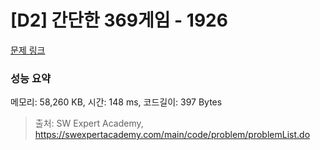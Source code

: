 # [D2] 간단한 369게임 - 1926 

[문제 링크](https://swexpertacademy.com/main/code/problem/problemDetail.do?contestProbId=AV5PTeo6AHUDFAUq) 

### 성능 요약

메모리: 58,260 KB, 시간: 148 ms, 코드길이: 397 Bytes



> 출처: SW Expert Academy, https://swexpertacademy.com/main/code/problem/problemList.do